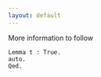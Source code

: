 ```yaml
---
layout: default
---
```

More information to follow
```coq
Lemma t : True.
auto.
Qed.
```
<script src="http://gist-it.appspot.com/http://github.com/$file"></script>
